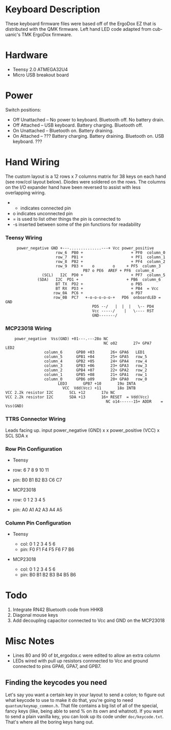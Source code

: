 # Keyboard Description
These keyboard firmware files were based off of the ErgoDox EZ that is distributed with the QMK firmware. Left hand LED code adapted from cub-uanic's TMK ErgoDox firmware.

# Hardware
* Teensy 2.0 ATMEGA32U4
* Micro USB breakout board

# Power
Switch positions:
* Off Unattached – No power to keyboard. Bluetooth off. No battery drain.
* Off Attached – USB keyboard. Battery charging. Bluetooth off.
* On Unattached – Bluetooth on. Battery draining.
* On Attached – ??? Battery charging. Battery draining. Bluetooth on. USB keyboard. ???

# Hand Wiring
The custom layout is a 12 rows x 7 columns matrix for 38 keys on each hand (see row/col layout below). Diodes were soldered on the rows. The columns on the I/O expander hand have been reversed to assist with less overlapping wiring.

* + indicates connected pin
* o indicates unconnected pin
* = is used to list other things the pin is connected to
* -s inserted between some of the pin functions for readability



### Teensy  Wiring
         power_negative GND +---..............---+ Vcc power_positive
                          row_6  PB0 +                     + PF0  column_0
                          row_7  PB1 +                     + PF1  column_1
                          row_8  PB2 +                     + PF4  column_2
                          row_9  PB3 +    o        o     + PF5  column_3
                                      PB7 o PE6  AREF + PF6  column_4
                    (SCL)   I2C  PD0 +                     + PF7  column_5
                  (SDA)   I2C  PD1 +                     + PB6  column_6
                          BT TX  PD2 +                     o PB5
                          BT RX  PD3 +                     + PB4  = Vcc
                         row_0A  PC6 +                     o PD7
                         row_0B  PC7   +-o-o-o-o-o-+   PD6  onboardLED = GND
                                          PD5 --/   |  |  |   \-- PD4
                                          Vcc -----/    |   \---- RST
                                          GND-------/

### MCP23018 Wiring
        power_negative  Vss(GND) +01---.---28o NC
                                               NC o02       27+ GPA7   LED2
                     column_6      GPB0 +03       26+ GPA6   LED1
                     column_5      GPB1 +04       25+ GPA5   row_5
                     column_4      GPB2 +05       24+ GPA4   row_4
                     column_3      GPB3 +06       23+ GPA3   row_3
                     column_2      GPB4 +07       22+ GPA2   row_2
                     column_1      GPB5 +08       21+ GPA1   row_1
                     column_0      GPB6 o09       20+ GPA0   row_0
                           LED3       GPB7 +10       19o INTA
                             VCC  Vdd(Vcc) +11       18o INTB
    VCC 2.2k resistor I2C       SCL +12       17o NC
    VCC 2.2k resistor I2C       SDA +13       16+ RESET  = Vdd(Vcc)
                                                NC o14------15+ ADDR    = Vss(GND)

### TTRS Connector Wiring
Leads facing up.
                                          input
    power_negative (GND) x   x power_positive (VCC)
                                              x SCL
                                  SDA x

### Row Pin Configuration
 * Teensy
 * row: 6    7     8    9    10   11
 * pin: B0  B1  B2  B3  C6  C7

 * MCP23018
 * row: 0     1    2    3     4    5
 * pin: A0  A1  A2  A3  A4  A5

### Column Pin Configuration
* Teensy
  * col:  0    1     2    3    4     5    6
  * pin: F0  F1  F4  F5  F6  F7  B6

* MCP23018
  * col:  0    1     2     3    4    5     6
  * pin: B0  B1  B2  B3  B4  B5  B6

# Todo
  1. Integrate RN42 Bluetooth code from HHKB
  2. Diagonal mouse keys
  3. Add decoupling capacitor connected to Vcc and GND on the MCP23018

# Misc Notes
* Lines 80 and 90 of bt_ergodox.c were edited to allow an extra column
* LEDs wired with pull up resistors connnected to Vcc and ground connected to pins GPA6, GPA7, and GPB7.

## Finding the keycodes you need
Let's say you want a certain key in your layout to send a colon; to figure out what keycode to use to make it do that, you're going to need `quantum/keymap_common.h`. That file contains a big list of all of the special, fancy keys (like, being able to send % on its own and whatnot). If you want to send a plain vanilla key, you can look up its code under `doc/keycode.txt`. That's where all the boring keys hang out.
